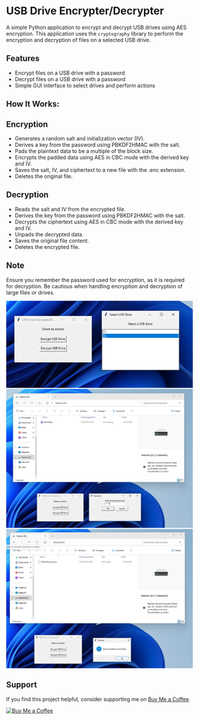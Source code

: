 # USB Drive Encrypter/Decrypter

A simple Python application to encrypt and decrypt USB drives using AES encryption. 
This application uses the `cryptography` library to perform the encryption and decryption 
of files on a selected USB drive.

## Features

- Encrypt files on a USB drive with a password
- Decrypt files on a USB drive with a password
- Simple GUI interface to select drives and perform actions

## How It Works:


## Encryption

- Generates a random salt and initialization vector (IV).
- Derives a key from the password using PBKDF2HMAC with the salt.
- Pads the plaintext data to be a multiple of the block size.
- Encrypts the padded data using AES in CBC mode with the derived key and IV.
- Saves the salt, IV, and ciphertext to a new file with the .enc extension.
- Deletes the original file.
  
## Decryption

- Reads the salt and IV from the encrypted file.
- Derives the key from the password using PBKDF2HMAC with the salt.
- Decrypts the ciphertext using AES in CBC mode with the derived key and IV.
- Unpads the decrypted data.
- Saves the original file content.
- Deletes the encrypted file.

## Note

Ensure you remember the password used for encryption, as it is required for decryption.
Be cautious when handling encryption and decryption of large files or drives.

![Description of Image](usb-1.png)
![Description of Image](usb-2.png)
![Description of Image](usb-3.png)

## Support

If you find this project helpful, consider supporting me on [Buy Me a Coffee](https://www.buymeacoffee.com/cyberxcyborg).

[![Buy Me a Coffee](https://www.buymeacoffee.com/assets/img/custom_images/orange_img.png)](https://www.buymeacoffee.com/cyberxcyborg)


